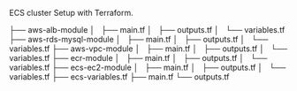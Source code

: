 

ECS cluster Setup with Terraform.


├── aws-alb-module
│   ├── main.tf
│   ├── outputs.tf
│   └── variables.tf
├── aws-rds-mysql-module
│   ├── main.tf
│   ├── outputs.tf
│   └── variables.tf
├── aws-vpc-module
│   ├── main.tf
│   ├── outputs.tf
│   └── variables.tf
├── ecr-module
│   ├── main.tf
│   ├── outputs.tf
│   └── variables.tf
├── ecs-ec2-module
│   ├── main.tf
│   ├── outputs.tf
│   └── variables.tf
├── ecs-variables.tf
├── main.tf
└── outputs.tf